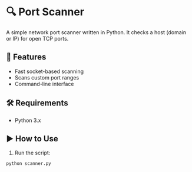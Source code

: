 # 🔍 Port Scanner

A simple network port scanner written in Python. It checks a host (domain or IP) for open TCP ports.

## 🚀 Features
- Fast socket-based scanning
- Scans custom port ranges
- Command-line interface

## 🛠 Requirements
- Python 3.x

## ▶️ How to Use

1. Run the script:
```bash
python scanner.py
